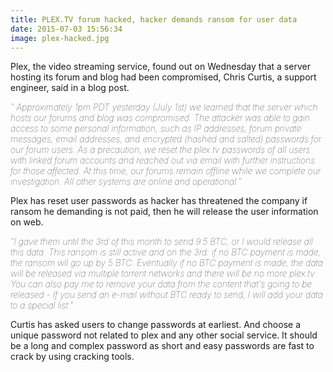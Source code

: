 ```yaml
---
title: PLEX.TV forum hacked, hacker demands ransom for user data
date: 2015-07-03 15:56:34
image: plex-hacked.jpg
---
```


<p class="intro"><span class="dropcap">P</span>lex, the video streaming service, found out on Wednesday that a server hosting its forum and blog had been compromised, Chris Curtis, a support engineer, said in a blog post.</p>
<p style="font-style:italic; font-weight:lighter;"><span class="colon">"</span> Approximately 1pm PDT yesterday (July 1st) we learned that the server which hosts our forums and blog was compromised. The attacker was able to gain access to some personal information, such as IP addresses, forum private messages, email addresses, and encrypted (hashed and salted) passwords for our forum users. As a precaution, we reset the plex.tv passwords of all users with linked forum accounts and reached out via email with further instructions for those affected. At this time, our forums remain offline while we complete our investigation. All other systems are online and operational.<span class="colon">"</span></p>
<p>Plex has reset user passwords as hacker has threatened the company if ransom he demanding is not paid, then he will release the user information on web.</p>
<p style="font-style:italic; font-weight:lighter;"><span class="colon">"</span>I gave them until the 3rd of this month to send 9.5 BTC, or I would release all this data. This ransom is still active and on the 3rd: if no BTC payment is made, the ransom wll go up by 5 BTC. Eventually if no BTC payment is made, the data will be released via multiple torrent networks and there will be no more plex.tv<br>
You can also pay me to remove your data from the content that's going to be released - If you send an e-mail without BTC ready to send, I will add your data to a special list.<span class="colon">"</span></p>

<p>Curtis has asked users to change passwords at earliest. And choose a unique password not related to plex and any other social service. It should be a long and complex password as short and easy passwords are fast to crack by using cracking tools.</p>